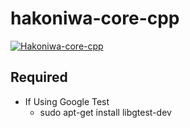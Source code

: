 # hakoniwa-core-cpp

[![Hakoniwa-core-cpp](https://github.com/toppers/hakoniwa-core-cpp/actions/workflows/build_and_test.yml/badge.svg?branch=main)](https://github.com/toppers/hakoniwa-core-cpp/actions/workflows/build_and_test.yml)

## Required
- If Using Google Test
  - sudo apt-get install libgtest-dev